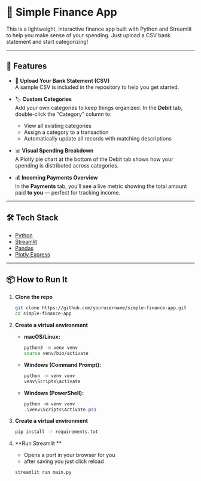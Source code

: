 # 💸 Simple Finance App

This is a lightweight, interactive finance app built with Python and Streamlit to help you make sense of your spending. Just upload a CSV bank statement and start categorizing!

---

## 🚀 Features

-   📁 **Upload Your Bank Statement (CSV)**  
    A sample CSV is included in the repository to help you get started.

-   🏷️ **Custom Categories**  
    Add your own categories to keep things organized. In the **Debit** tab, double-click the “Category” column to:

    -   View all existing categories
    -   Assign a category to a transaction
    -   Automatically update all records with matching descriptions

-   📊 **Visual Spending Breakdown**  
    A Plotly pie chart at the bottom of the Debit tab shows how your spending is distributed across categories.

-   💰 **Incoming Payments Overview**  
    In the **Payments** tab, you’ll see a live metric showing the total amount paid **to you** — perfect for tracking income.

---

## 🛠️ Tech Stack

-   [Python](https://www.python.org/)
-   [Streamlit](https://streamlit.io/)
-   [Pandas](https://pandas.pydata.org/)
-   [Plotly Express](https://plotly.com/python/plotly-express/)

---

## 📦 How to Run It

1. **Clone the repo**

    ```bash
    git clone https://github.com/yourusername/simple-finance-app.git
    cd simple-finance-app
    ```

2. **Create a virtual environment**

    - **macOS/Linux:**

        ```bash
        python3 -m venv venv
        source venv/bin/activate
        ```

    - **Windows (Command Prompt):**

        ```cmd
        python -m venv venv
        venv\Scripts\activate
        ```

    - **Windows (PowerShell):**
        ```powershell
        python -m venv venv
        .\venv\Scripts\Activate.ps1
        ```

3. **Create a virtual environment**

    ```bash
    pip install -r requirements.txt
    ```

4. **Run Streamlit **

    - Opens a port in your browser for you
    - after saving you just click reload

    ```bash
    streamlit run main.py
    ```
